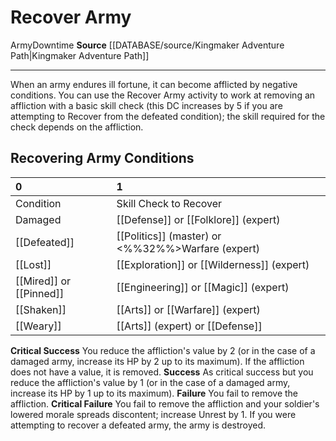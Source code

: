 ﻿---
actions: null
cost: null
element: null
frequency: null
id: '1418'
name: Recover Army
rarity: Common
requirement: null
rus_type_level: null
school: null
source: '[[DATABASE/source/Kingmaker Adventure Path|Kingmaker Adventure Path]]'
trait:
- '[[DATABASE/trait/Army|Army]]'
- '[[DATABASE/trait/Downtime|Downtime]]'
trigger: null
type: Action

---
# Recover Army

<span class="item-trait">Army</span><span class="item-trait">Downtime</span>
**Source** [[DATABASE/source/Kingmaker Adventure Path|Kingmaker Adventure Path]]

---
When an army endures ill fortune, it can become afflicted by negative conditions. You can use the Recover Army activity to work at removing an affliction with a basic skill check (this DC increases by 5 if you are attempting to Recover from the defeated condition); the skill required for the check depends on the affliction.

## Recovering Army Conditions

| 0 | 1 |
|:---------------------------------------------------------------------------|:------------------------------------------------------------------------------------------------|
| Condition | Skill Check to Recover |
| Damaged | [[Defense]] or [[Folklore]] (expert) |
| [[Defeated]] | [[Politics]] (master) or &lt;%%32%%&gt;Warfare (expert) |
| [[Lost]] | [[Exploration]] or [[Wilderness]] (expert) |
| [[Mired]] or [[Pinned]] | [[Engineering]] or [[Magic]] (expert) |
| [[Shaken]] | [[Arts]] or [[Warfare]] (expert) |
| [[Weary]] | [[Arts]] (expert) or [[Defense]] |
**Critical Success** You reduce the affliction's value by 2 (or in the case of a damaged army, increase its HP by 2 up to its maximum). If the affliction does not have a value, it is removed.
**Success** As critical success but you reduce the affliction's value by 1 (or in the case of a damaged army, increase its HP by 1 up to its maximum).
**Failure** You fail to remove the affliction.
**Critical Failure** You fail to remove the affliction and your soldier's lowered morale spreads discontent; increase Unrest by 1. If you were attempting to recover a defeated army, the army is destroyed.